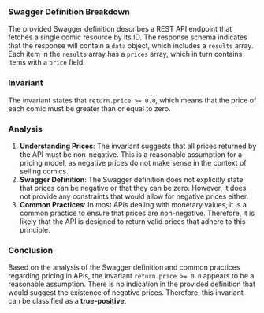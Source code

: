 ### Swagger Definition Breakdown
The provided Swagger definition describes a REST API endpoint that fetches a single comic resource by its ID. The response schema indicates that the response will contain a `data` object, which includes a `results` array. Each item in the `results` array has a `prices` array, which in turn contains items with a `price` field.

### Invariant
The invariant states that `return.price >= 0.0`, which means that the price of each comic must be greater than or equal to zero.

### Analysis
1. **Understanding Prices**: The invariant suggests that all prices returned by the API must be non-negative. This is a reasonable assumption for a pricing model, as negative prices do not make sense in the context of selling comics.
2. **Swagger Definition**: The Swagger definition does not explicitly state that prices can be negative or that they can be zero. However, it does not provide any constraints that would allow for negative prices either.
3. **Common Practices**: In most APIs dealing with monetary values, it is a common practice to ensure that prices are non-negative. Therefore, it is likely that the API is designed to return valid prices that adhere to this principle.

### Conclusion
Based on the analysis of the Swagger definition and common practices regarding pricing in APIs, the invariant `return.price >= 0.0` appears to be a reasonable assumption. There is no indication in the provided definition that would suggest the existence of negative prices. Therefore, this invariant can be classified as a **true-positive**.
